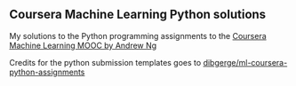 ## Coursera Machine Learning Python solutions

My solutions to the Python programming assignments to the [Coursera Machine Learning MOOC by Andrew Ng](https://www.coursera.org/learn/machine-learning)

Credits for the python submission templates goes to [dibgerge/ml-coursera-python-assignments](https://github.com/dibgerge/ml-coursera-python-assignments)
